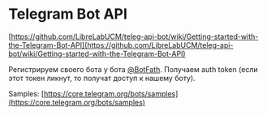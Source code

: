 # Telegram Bot API

[https://github.com/LibreLabUCM/teleg-api-bot/wiki/Getting-started-with-the-Telegram-Bot-API](https://github.com/LibreLabUCM/teleg-api-bot/wiki/Getting-started-with-the-Telegram-Bot-API)

Регистрируем своего бота у бота [@BotFath](https://t.me/botfather). Получаем auth token (если этот токен ликнут, то получат доступ к нашему боту).

Samples: [https://core.telegram.org/bots/samples](https://core.telegram.org/bots/samples)
